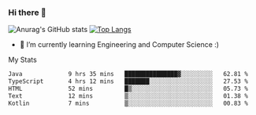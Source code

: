 ### Hi there 👋

![Anurag's GitHub stats](https://github-readme-stats.vercel.app/api?username=MatteoIorio11&show_icons=true&theme=dark) 
[![Top Langs](https://github-readme-stats.vercel.app/api/top-langs/?username=MatteoIorio11&theme=dark)](https://github.com/MatteoIorio11/github-readme-stats)

- 🌱 I’m currently learning Engineering and Computer Science :)

<!--
**MatteoIorio11/MatteoIorio11** is a ✨ _special_ ✨ repository because its `README.md` (this file) appears on your GitHub profile.

Here are some ideas to get you started:

- 🔭 I’m currently working on ...
- 🌱 I’m currently learning ...
- 👯 I’m looking to collaborate on ...
- 🤔 I’m looking for help with ...
- 💬 Ask me about ...
- 📫 How to reach me: ...
- 😄 Pronouns: ...
- ⚡ Fun fact: ...
-->
My Stats
<!--START_SECTION:waka-->

```txt
Java             9 hrs 35 mins   ███████████████▓░░░░░░░░░   62.81 %
TypeScript       4 hrs 12 mins   ███████░░░░░░░░░░░░░░░░░░   27.53 %
HTML             52 mins         █▒░░░░░░░░░░░░░░░░░░░░░░░   05.73 %
Text             12 mins         ▒░░░░░░░░░░░░░░░░░░░░░░░░   01.38 %
Kotlin           7 mins          ▒░░░░░░░░░░░░░░░░░░░░░░░░   00.83 %
```

<!--END_SECTION:waka-->
